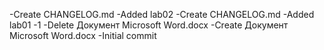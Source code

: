 -Create CHANGELOG.md
-Added lab02
-Create CHANGELOG.md
-Added lab01
-1
-Delete Документ Microsoft Word.docx
-Create Документ Microsoft Word.docx
-Initial commit
